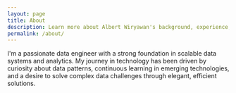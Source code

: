 ```yaml
---
layout: page
title: About
description: Learn more about Albert Wiryawan's background, experience, and approach to software development
permalink: /about/
---
```


I'm a passionate data engineer with a strong foundation in scalable data systems and analytics. My journey in technology has been driven by curiosity about data patterns, continuous learning in emerging technologies, and a desire to solve complex data challenges through elegant, efficient solutions.

